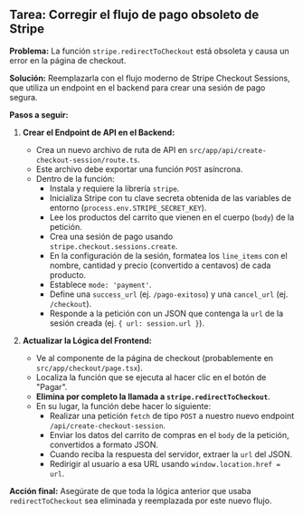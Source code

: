 ## Tarea: Corregir el flujo de pago obsoleto de Stripe

**Problema:** La función `stripe.redirectToCheckout` está obsoleta y causa un error en la página de checkout.

**Solución:** Reemplazarla con el flujo moderno de Stripe Checkout Sessions, que utiliza un endpoint en el backend para crear una sesión de pago segura.

**Pasos a seguir:**

1.  **Crear el Endpoint de API en el Backend:**
    * Crea un nuevo archivo de ruta de API en `src/app/api/create-checkout-session/route.ts`.
    * Este archivo debe exportar una función `POST` asíncrona.
    * Dentro de la función:
        * Instala y requiere la librería `stripe`.
        * Inicializa Stripe con tu clave secreta obtenida de las variables de entorno (`process.env.STRIPE_SECRET_KEY`).
        * Lee los productos del carrito que vienen en el cuerpo (`body`) de la petición.
        * Crea una sesión de pago usando `stripe.checkout.sessions.create`.
        * En la configuración de la sesión, formatea los `line_items` con el nombre, cantidad y precio (convertido a centavos) de cada producto.
        * Establece `mode: 'payment'`.
        * Define una `success_url` (ej. `/pago-exitoso`) y una `cancel_url` (ej. `/checkout`).
        * Responde a la petición con un JSON que contenga la `url` de la sesión creada (ej. `{ url: session.url }`).

2.  **Actualizar la Lógica del Frontend:**
    * Ve al componente de la página de checkout (probablemente en `src/app/checkout/page.tsx`).
    * Localiza la función que se ejecuta al hacer clic en el botón de "Pagar".
    * **Elimina por completo la llamada a `stripe.redirectToCheckout`**.
    * En su lugar, la función debe hacer lo siguiente:
        * Realizar una petición `fetch` de tipo `POST` a nuestro nuevo endpoint `/api/create-checkout-session`.
        * Enviar los datos del carrito de compras en el `body` de la petición, convertidos a formato JSON.
        * Cuando reciba la respuesta del servidor, extraer la `url` del JSON.
        * Redirigir al usuario a esa URL usando `window.location.href = url`.

**Acción final:** Asegúrate de que toda la lógica anterior que usaba `redirectToCheckout` sea eliminada y reemplazada por este nuevo flujo.